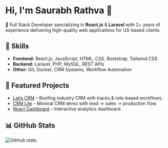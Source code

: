 # Hi, I'm Saurabh Rathva 👋

🚀 Full Stack Developer specializing in **React.js** & **Laravel** with 2+ years of experience delivering high-quality web applications for US-based clients.

## 💼 Skills
- **Frontend:** React.js, JavaScript, HTML, CSS, Bootstrap, Tailwind CSS
- **Backend:** Laravel, PHP, MySQL, REST APIs
- **Other:** Git, Docker, CRM Systems, Workflow Automation

## 📌 Featured Projects
- [Latis CRM](https://latisapps.com) – Roofing industry CRM with tracks & role-based workflows.
- [CRM Lite](https://github.com/saurabh957515/crm-lite) – Minimal CRM demo with lead → sales → production flow.
- [React Dashboard](https://github.com/saurabh957515/react-dashboard) – Interactive analytics dashboard.

## 📊 GitHub Stats
![GitHub stats](https://github-readme-stats.vercel.app/api?username=saurabh957515&show_icons=true&theme=default)
